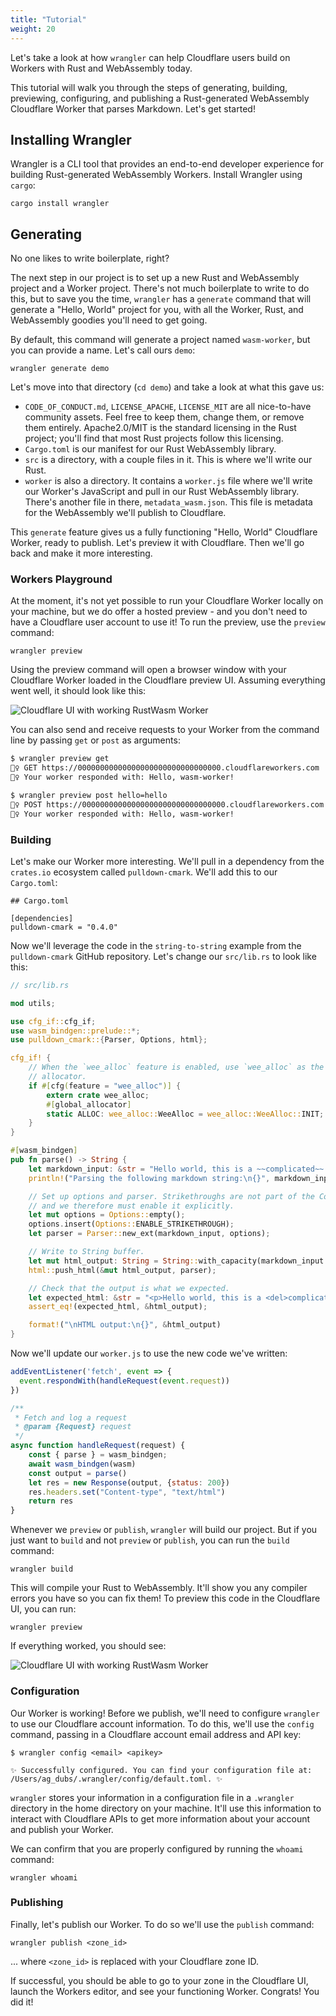 ```yaml
---
title: "Tutorial"
weight: 20
---
```


Let's take a look at how `wrangler` can help Cloudflare users build on Workers with Rust and WebAssembly today.

This tutorial will walk you through the steps of generating, building, previewing, configuring, and publishing
a Rust-generated WebAssembly Cloudflare Worker that parses Markdown. Let's get started!

## Installing Wrangler

Wrangler is a CLI tool that provides an end-to-end developer experience for building Rust-generated
WebAssembly Workers. Install Wrangler using `cargo`:

```
cargo install wrangler
```

## Generating

No one likes to write boilerplate, right?

The next step in our project is to set up a new Rust and WebAssembly project and a Worker project. There's not
much boilerplate to write to do this, but to save you the time, `wrangler` has a `generate` command
that will generate a "Hello, World" project for you, with all the Worker, Rust, and WebAssembly goodies you'll
need to get going.

By default, this command will generate a project named `wasm-worker`, but you can provide a name. Let's call
ours `demo`:

```
wrangler generate demo
```

Let's move into that directory (`cd demo`) and take a look at what this gave us:

- `CODE_OF_CONDUCT.md`, `LICENSE_APACHE`, `LICENSE_MIT` are all nice-to-have community assets. Feel free
  to keep them, change them, or remove them entirely. Apache2.0/MIT is the standard licensing in the Rust
  project; you'll find that most Rust projects follow this licensing.
- `Cargo.toml` is our manifest for our Rust WebAssembly library.
- `src` is a directory, with a couple files in it. This is where we'll write our Rust.
- `worker` is also a directory. It contains a `worker.js` file where we'll write our Worker's JavaScript and pull
  in our Rust WebAssembly library. There's another file in there, `metadata_wasm.json`. This file is metadata for
  the WebAssembly we'll publish to Cloudflare.

This `generate` feature gives us a fully functioning "Hello, World" Cloudflare Worker, ready to publish. Let's
preview it with Cloudflare. Then we'll go back and make it more interesting.

### Workers Playground

At the moment, it's not yet possible to run your Cloudflare Worker locally on your machine, but we do offer a hosted
preview - and you don't need to have a Cloudflare user account to use it! To run the preview, use the
`preview` command:

```
wrangler preview
```

Using the preview command will open a browser window with your Cloudflare Worker loaded in the Cloudflare preview
UI. Assuming everything went well, it should look like this:

![Cloudflare UI with working RustWasm Worker](/archive/static/rustwasm0.png)

You can also send and receive requests to your Worker from the command line by passing `get` or `post` as arguments:

```bash
$ wrangler preview get
👷‍♀️ GET https://00000000000000000000000000000000.cloudflareworkers.com
👷‍♀️ Your worker responded with: Hello, wasm-worker!

$ wrangler preview post hello=hello
👷‍♀️ POST https://00000000000000000000000000000000.cloudflareworkers.com
👷‍♀️ Your worker responded with: Hello, wasm-worker!
```

### Building

Let's make our Worker more interesting. We'll pull in a dependency from the `crates.io` ecosystem called `pulldown-cmark`.
We'll add this to our `Cargo.toml`:

```
## Cargo.toml

[dependencies]
pulldown-cmark = "0.4.0"
```

Now we'll leverage the code in the `string-to-string` example from the `pulldown-cmark` GitHub repository. Let's change
our `src/lib.rs` to look like this:

```rust
// src/lib.rs

mod utils;

use cfg_if::cfg_if;
use wasm_bindgen::prelude::*;
use pulldown_cmark::{Parser, Options, html};

cfg_if! {
    // When the `wee_alloc` feature is enabled, use `wee_alloc` as the global
    // allocator.
    if #[cfg(feature = "wee_alloc")] {
        extern crate wee_alloc;
        #[global_allocator]
        static ALLOC: wee_alloc::WeeAlloc = wee_alloc::WeeAlloc::INIT;
    }
}

#[wasm_bindgen]
pub fn parse() -> String {
    let markdown_input: &str = "Hello world, this is a ~~complicated~~ *very simple* example.";
    println!("Parsing the following markdown string:\n{}", markdown_input);

    // Set up options and parser. Strikethroughs are not part of the CommonMark standard
    // and we therefore must enable it explicitly.
    let mut options = Options::empty();
    options.insert(Options::ENABLE_STRIKETHROUGH);
    let parser = Parser::new_ext(markdown_input, options);

    // Write to String buffer.
    let mut html_output: String = String::with_capacity(markdown_input.len() * 3 / 2);
    html::push_html(&mut html_output, parser);

    // Check that the output is what we expected.
    let expected_html: &str = "<p>Hello world, this is a <del>complicated</del> <em>very simple</em> example.</p>\n";
    assert_eq!(expected_html, &html_output);

    format!("\nHTML output:\n{}", &html_output)
}
```

Now we'll update our `worker.js` to use the new code we've written:

```javascript
addEventListener('fetch', event => {
  event.respondWith(handleRequest(event.request))
})

/**
 * Fetch and log a request
 * @param {Request} request
 */
async function handleRequest(request) {
    const { parse } = wasm_bindgen;
    await wasm_bindgen(wasm)
    const output = parse()
    let res = new Response(output, {status: 200})
    res.headers.set("Content-type", "text/html")
    return res
}
```

Whenever we `preview` or `publish`, `wrangler` will build our project. But if you just want to `build` and not
`preview` or `publish`, you can run the `build` command:

```
wrangler build
```

This will compile your Rust to WebAssembly. It'll show you any compiler errors you have so you can fix them!
To preview this code in the Cloudflare UI, you can run:

```
wrangler preview
```

If everything worked, you should see:

![Cloudflare UI with working RustWasm Worker](/archive/static/rustwasm1.png)

### Configuration

Our Worker is working! Before we publish, we'll need to configure `wrangler` to use our Cloudflare account
information. To do this, we'll use the `config` command, passing in a Cloudflare account email address and API key:

```
$ wrangler config <email> <apikey>

✨ Successfully configured. You can find your configuration file at: /Users/ag_dubs/.wrangler/config/default.toml. ✨
```

`wrangler` stores your information in a configuration file in a `.wrangler` directory in the home directory on your
machine. It'll use this information to interact with Cloudflare APIs to get more information about your account and
publish your Worker.

We can confirm that you are properly configured by running the `whoami` command:

```
wrangler whoami
```

### Publishing

Finally, let's publish our Worker. To do so we'll use the `publish` command:

```
wrangler publish <zone_id>
```

... where `<zone_id>` is replaced with your Cloudflare zone ID.

If successful, you should be able to go to your zone in the Cloudflare UI, launch the Workers editor, and see your
functioning Worker. Congrats! You did it!
